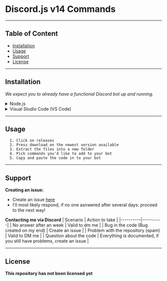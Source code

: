 # Discord.js v14 Commands

---
## Table of Content
- [Installation](#installation)
- [Usage](#usage)
- [Support](#support)
- [License](#license)
---


## Installation
   *We expect you to already have a functional Discord bot up and running.*
   <details>
    <summary>Node.js</summary>
      Node.js is the JavaScript engine exported from the browser to make non-browser applications possible.
      You can download it , i recommend the LTS (Long Term Stable) version. You can download it here: https://nodejs.org/de/download

  </details>
  <details>
    <summary>Visual Studio Code (VS Code)</summary>
      NVisual Studio Code (VS Code) is a coding companion that effortlessly blends simplicity and power, making it a favorite among developers worldwide. With its sleek and minimalist interface, it offers a clutter-         free environment that allows you to focus on what matters most—writing exceptional code. Harnessing the strength of its vast extension library, VS Code transforms into a personalized coding haven tailored to 
      your preferences. From enhancing productivity with intelligent code suggestions and snippets to seamless integration with version control systems, it's a Swiss Army knife for developers. Whether you're a 
      seasoned pro or just starting your coding journey, Visual Studio Code empowers you with its versatility, speed, and an ever-growing ecosystem of tools and features. You can donwload it here: https://code.visualstudio.com/download

  </details>

  ---
  

  ## Usage

      1. Click on releases
      2. Press download on the newest version available
      3. Extract the files into a new folder
      4. Pick commands you'd like to add to your bot
      5. Copy and paste the code in to your bot
---

## Support
**Creating an issue:**
- Create an issue [here](https://github.com/Developers-Alike/discord.js-v14-commands/issues)
- I'll most likely respond, if  no one asnwered after several days: proceed to the next way!

**Contacting me via Discord**
| Scenario | Action to take |
|----------|----------|
| No answer after an week   | Valid to dm me   |
| Bug in the code (Bug created on my end)   | Create an issue   |
| Problem with the repository (spam)   | Valid to DM me   |
| Question about the code  | Everything is documented, if you still have problems, create an issue   |
          
---

## License

**This repository has not been licensed yet**
